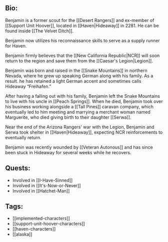 ## Bio:

Benjamin is a former scout for the [[Desert Rangers]] and ex-member of [[Support Unit Hoover]], located in [[Haven|Hideaway]] in 2281. He can be found inside [[The Velvet Ditch]]. 

Benjamin now utilizes his reconnaissance skills to serve as a supply runner for Haven.

Benjamin firmly believes that the [[New California Republic|NCR]] will soon return to the region and save them from the [[Caesar's Legion|Legion]]. 

Benjamin was born and raised in the [[Snake Mountains]] in northern Nevada, where he grew up speaking German along with his family. As a result. he has retained a light German accent and sometimes calls Hideaway “Freihafen.”

After having a falling out with his family, Benjamin left the Snake Mountains to live with his uncle in [[Peach Springs]]. When he died, Benjamin took over his business working alongside a [[Tall Pines]] caravan company, which eventually led to him meeting and marrying a merchant woman named Marguerite, who died giving birth to their daughter [[Serwa]].

Near the end of the Arizona Rangers' war with the Legion, Benjamin and Serwa took shelter in [[Haven|Hideaway]], expecting NCR reinforcements to eventually return.

Benjamin was recently wounded by [[Veteran Autonous]] and has since been stuck in Hideaway for several weeks while he recovers.

## Quests:

- Involved in [[I-Have-Sinned]]
- Involved in [[It's-Now-or-Never]]
- Involved in [[Hatchet-Man]]

## Tags:

- [[implemented-characters]]
- [[support-unit-hoover-characters]]
- [[haven-characters]]
- [[alaska]]